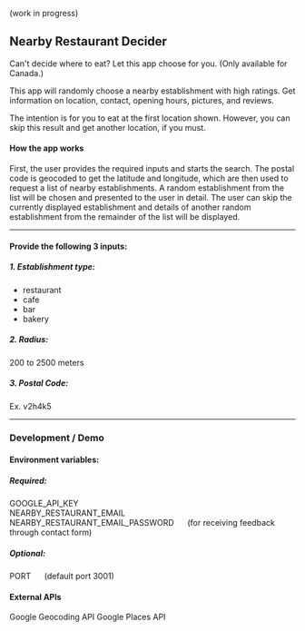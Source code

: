 (work in progress)

## Nearby Restaurant Decider

Can't decide where to eat? Let this app choose for you. (Only available for Canada.)<br>

This app will randomly choose a nearby establishment with high ratings. Get information on location, contact, opening hours, pictures, and reviews.

The intention is for you to eat at the first location shown. However, you can skip this result and get another location, if you must.

#### How the app works

First, the user provides the required inputs and starts the search. The postal code is geocoded to get the latitude and longitude, which are then used to request a list of nearby establishments. A random establishment from the list will be chosen and presented to the user in detail. The user can skip the currently displayed establishment and details of another random establishment from the remainder of the list will be displayed.

------------------------------
#### Provide the following 3 inputs:
##### 1. Establishment type:
- restaurant
- cafe
- bar
- bakery

##### 2. Radius:
200 to 2500 meters

##### 3. Postal Code:
Ex. v2h4k5

------------------
### Development / Demo
#### Environment variables:
##### Required:
GOOGLE_API_KEY<br>
NEARBY_RESTAURANT_EMAIL<br>
NEARBY_RESTAURANT_EMAIL_PASSWORD  &nbsp;&nbsp;&nbsp;&nbsp; (for receiving feedback through contact form)

##### Optional:
PORT  &nbsp;&nbsp;&nbsp;&nbsp; (default port 3001)

#### External APIs
Google Geocoding API
Google Places API
